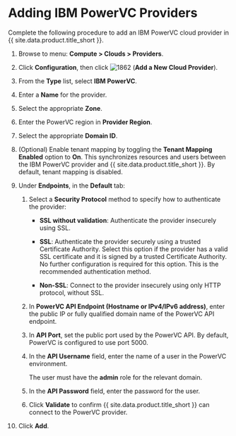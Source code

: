 # Adding IBM PowerVC Providers

Complete the following procedure to add an IBM PowerVC cloud provider in
{{ site.data.product.title_short }}.

1.  Browse to menu: **Compute > Clouds > Providers**.

2.  Click **Configuration**, then click
    ![1862](../images/1862.png) (**Add a New Cloud Provider**).

3.  From the **Type** list, select **IBM PowerVC**.

4.  Enter a **Name** for the provider.

5.  Select the appropriate **Zone**.

6.  Enter the PowerVC region in **Provider Region**.

7.  Select the appropriate **Domain ID**.

8.  (Optional) Enable tenant mapping by toggling the **Tenant Mapping Enabled**
    option to **On**. This synchronizes resources and users between the IBM
    PowerVC provider and {{ site.data.product.title_short }}. By default,
    tenant mapping is disabled.

9.  Under **Endpoints**, in the **Default** tab:

    1.  Select a **Security Protocol** method to specify how to authenticate the provider:

          - **SSL without validation**: Authenticate the provider insecurely
            using SSL.

          - **SSL**: Authenticate the provider securely using a trusted
            Certificate Authority. Select this option if the provider has a
            valid SSL certificate and it is signed by a trusted Certificate
            Authority. No further configuration is required for this option.
            This is the recommended authentication method.

          - **Non-SSL**: Connect to the provider insecurely using only
            HTTP protocol, without SSL.

    2.  In **PowerVC API Endpoint (Hostname or IPv4/IPv6 address)**, enter the
        public IP or fully qualified domain name of the PowerVC API endpoint.

    3.  In **API Port**, set the public port used by the PowerVC API. By
        default, PowerVC is configured to use port 5000.

    4.  In the **API Username** field, enter the name of a user in the PowerVC
        environment.

        <div class="important">

        The user must have the **admin** role for the relevant domain.

        </div>

    5.  In the **API Password** field, enter the password for the user.

    6.  Click **Validate** to confirm {{ site.data.product.title_short }} can
        connect to the PowerVC provider.

11.  Click **Add**.
